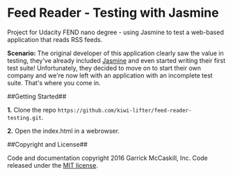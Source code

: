 # Feed Reader - Testing with Jasmine

Project for Udacity FEND nano degree - using Jasmine to test a web-based application that reads RSS feeds. 

**Scenario:** The original developer of this application clearly saw the value in testing, they've already included [Jasmine](http://jasmine.github.io/) and even started writing their first test suite! Unfortunately, they decided to move on to start their own company and we're now left with an application with an incomplete test suite. That's where you come in.

##Getting Started##

**1.** Clone the repo `https://github.com/kiwi-lifter/feed-reader-testing.git`.

**2.** Open the index.html in a webrowser.

##Copyright and License##

Code and documentation copyright 2016 Garrick McCaskill, Inc. Code released under the [MIT license](https://github.com/kiwi-lifter/kiwi-lifter.github.io/blob/master/LICENSE.txt).

